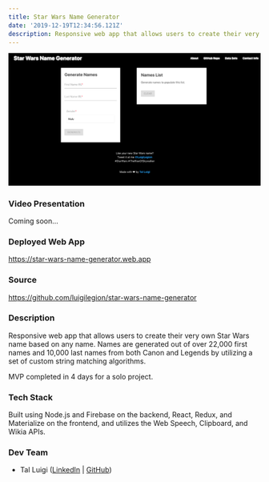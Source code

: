 ```yaml
---
title: Star Wars Name Generator
date: '2019-12-19T12:34:56.121Z'
description: Responsive web app that allows users to create their very own Star Wars name based on any name. Names are generated out of over 22,000 first names and 10,000 last names from both Canon and Legends by utilizing a set of custom string matching algorithms.
---
```


![Star Wars Name Generator Screenshot](./screenshot.png)

### Video Presentation

Coming soon...

### Deployed Web App

<https://star-wars-name-generator.web.app>

### Source

<https://github.com/luigilegion/star-wars-name-generator>

### Description

Responsive web app that allows users to create their very own Star Wars name based on any name. Names are generated out of over 22,000 first names and 10,000 last names from both Canon and Legends by utilizing a set of custom string matching algorithms.

MVP completed in 4 days for a solo project.

### Tech Stack

Built using Node.js and Firebase on the backend, React, Redux, and Materialize on the frontend, and utilizes the Web Speech, Clipboard, and Wikia APIs.

### Dev Team

- Tal Luigi ([LinkedIn](https://www.linkedin.com/in/talluigi) | [GitHub](https://github.com/luigilegion))
